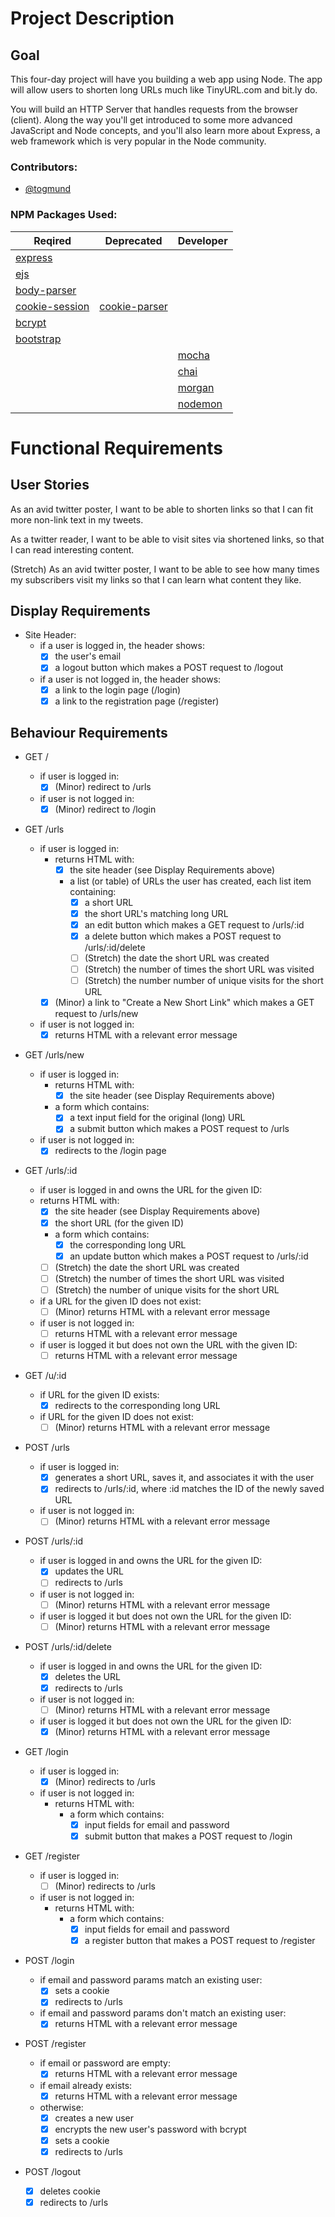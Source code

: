 # Project Description

## Goal
This four-day project will have you building a web app using Node. The app will allow users to shorten long URLs much like TinyURL.com and bit.ly do.

You will build an HTTP Server that handles requests from the browser (client). Along the way you'll get introduced to some more advanced JavaScript and Node concepts, and you'll also learn more about Express, a web framework which is very popular in the Node community.

### Contributors:
- [@togmund](https://github.com/togmund)

### NPM Packages Used:
|Reqired|Deprecated|Developer|
|-|-|-|
|[express](https://github.com/expressjs/express)| | |
|[ejs](https://github.com/mde/ejs)| | |
|[body-parser](https://github.com/expressjs/body-parser)| | |
|[cookie-session](https://github.com/expressjs/cookie-session)|[cookie-parser](https://github.com/expressjs/cookie-parser)| |
|[bcrypt](https://github.com/kelektiv/node.bcrypt.js)| | |
|[bootstrap](https://github.com/twbs/bootstrap)| | |
| | |[mocha](https://github.com/mochajs/mocha)|
| | |[chai](https://github.com/chaijs/chai)|
| | |[morgan](https://github.com/expressjs/morgan)|
| | |[nodemon](https://github.com/remy/nodemon)|

# Functional Requirements

## User Stories
As an avid twitter poster,
I want to be able to shorten links
so that I can fit more non-link text in my tweets.

As a twitter reader,
I want to be able to visit sites via shortened links,
so that I can read interesting content.

(Stretch) As an avid twitter poster,
I want to be able to see how many times my subscribers visit my links
so that I can learn what content they like.

## Display Requirements
- Site Header:
  - if a user is logged in, the header shows:
    - [X] the user's email
    - [X] a logout button which makes a POST request to /logout
  - if a user is not logged in, the header shows:
    - [X] a link to the login page (/login)
    - [X] a link to the registration page (/register) 

## Behaviour Requirements

- GET /
  - if user is logged in:
      - [X] (Minor) redirect to /urls
  - if user is not logged in:
      - [X] (Minor) redirect to /login

- GET /urls

  - if user is logged in:
    - returns HTML with:
      - [X] the site header (see Display Requirements above)
      - a list (or table) of URLs the user has created, each list item containing:
        - [X] a short URL
        - [X] the short URL's matching long URL
        - [X] an edit button which makes a GET request to /urls/:id
        - [X] a delete button which makes a POST request to /urls/:id/delete
        - [ ] (Stretch) the date the short URL was created
        - [ ] (Stretch) the number of times the short URL was visited
        - [ ] (Stretch) the number number of unique visits for the short URL
    - [X] (Minor) a link to "Create a New Short Link" which makes a GET request to /urls/new
  - if user is not logged in:
    - [X] returns HTML with a relevant error message

- GET /urls/new

  - if user is logged in:
    - returns HTML with:
      - [X] the site header (see Display Requirements above)
    - a form which contains:
      - [X] a text input field for the original (long) URL
      - [X] a submit button which makes a POST request to /urls
  - if user is not logged in:
    - [X] redirects to the /login page

- GET /urls/:id

  - if user is logged in and owns the URL for the given ID:
  - returns HTML with:
    - [X] the site header (see Display Requirements above)
    - [X] the short URL (for the given ID)
    - a form which contains:
      - [X] the corresponding long URL
      - [X] an update button which makes a POST request to /urls/:id
    - [ ] (Stretch) the date the short URL was created
    - [ ] (Stretch) the number of times the short URL was visited
    - [ ] (Stretch) the number of unique visits for the short URL
  - if a URL for the given ID does not exist:
    - [ ] (Minor) returns HTML with a relevant error message
  - if user is not logged in:
    - [ ] returns HTML with a relevant error message
  - if user is logged it but does not own the URL with the given ID:
    - [ ] returns HTML with a relevant error message

- GET /u/:id

  - if URL for the given ID exists:
    - [X] redirects to the corresponding long URL
  - if URL for the given ID does not exist:
    - [ ] (Minor) returns HTML with a relevant error message

- POST /urls

  - if user is logged in:
    - [x] generates a short URL, saves it, and associates it with the user
    - [x] redirects to /urls/:id, where :id matches the ID of the newly saved URL
  - if user is not logged in:
    - [ ] (Minor) returns HTML with a relevant error message

- POST /urls/:id

  - if user is logged in and owns the URL for the given ID:
    - [x] updates the URL
    - [ ] redirects to /urls
  - if user is not logged in:
    - [ ] (Minor) returns HTML with a relevant error message
  - if user is logged it but does not own the URL for the given ID:
    - [ ] (Minor) returns HTML with a relevant error message

- POST /urls/:id/delete
  - if user is logged in and owns the URL for the given ID:
    - [x] deletes the URL
    - [x] redirects to /urls
  - if user is not logged in:
    - [ ] (Minor) returns HTML with a relevant error message
  - if user is logged it but does not own the URL for the given ID:
    - [X] (Minor) returns HTML with a relevant error message

- GET /login

  - if user is logged in:
    - [X] (Minor) redirects to /urls
  - if user is not logged in:
    - returns HTML with:
      - a form which contains:
        - [X] input fields for email and password
        - [X] submit button that makes a POST request to /login

- GET /register

  - if user is logged in:
    - [ ] (Minor) redirects to /urls
  - if user is not logged in:
    - returns HTML with:
      - a form which contains:
        - [X] input fields for email and password
        - [X] a register button that makes a POST request to /register

- POST /login

  - if email and password params match an existing user:
    - [X] sets a cookie
    - [X] redirects to /urls
  - if email and password params don't match an existing user:
    - [X] returns HTML with a relevant error message

- POST /register

  - if email or password are empty:
    - [X] returns HTML with a relevant error message
  - if email already exists:
    - [X] returns HTML with a relevant error message
  - otherwise:
    - [X] creates a new user
    - [X] encrypts the new user's password with bcrypt
    - [X] sets a cookie
    - [X] redirects to /urls

- POST /logout

  - [X] deletes cookie
  - [X] redirects to /urls